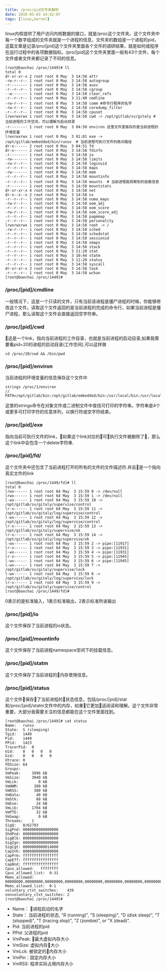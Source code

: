 ```yaml
---
title: /proc/pid文件夹解析
date: 2018-05-03 14:42:07
tags: [linux,kernel]
---
```


linux内核提供了用户访问内核数据的接口，就是/proc这个文件夹。这个文件夹中每一个数字组成的文件夹就是一个进程的信息，文件夹的数组是一个进程的pid，这篇文章是记录/pro/[pid]这个文件夹里面各个文件的调研结果，就是如何或程序在运行过程中的各项数据指标。/pro/[pid]这个文件夹里面一般有43个文件，每个文件或者文件夹都记录了不同的信息。
```shell
[root@baochai /proc/1449]# ll
total 0
dr-xr-xr-x 2 root root 0 May  3 14:58 attr
-rw-r--r-- 1 root root 0 May  3 14:58 autogroup
-r-------- 1 root root 0 May  3 14:58 auxv
-r--r--r-- 1 root root 0 May  3 14:58 cgroup
--w------- 1 root root 0 May  3 14:58 clear_refs
-r--r--r-- 1 root root 0 May  3 11:40 cmdline
-rw-r--r-- 1 root root 0 May  3 14:58 comm #命令行程序的名字
-rw-r--r-- 1 root root 0 May  3 14:58 coredump_filter
-r--r--r-- 1 root root 0 May  3 14:58 cpuset
lrwxrwxrwx 1 root root 0 May  3 14:58 cwd -> /opt/gitlab/sv/gitaly # 当前进程的工作空间，可以理解为启动目录
-r-------- 1 root root 0 May  3 04:50 environ 这里文件里面存的是当前进程的环境变量
lrwxrwxrwx 1 root root 0 May  3 01:01 exe -> /opt/gitlab/embedded/bin/runsv  # 当前进程可执行文件的绝对路径
dr-x------ 2 root root 0 May  3 04:51 fd
dr-x------ 2 root root 0 May  3 14:58 fdinfo
-r-------- 1 root root 0 May  3 14:58 io
-rw------- 1 root root 0 May  3 14:58 limits
-rw-r--r-- 1 root root 0 May  3 14:58 loginuid
-r--r--r-- 1 root root 0 May  3 14:58 maps
-rw------- 1 root root 0 May  3 14:58 mem
-r--r--r-- 1 root root 0 May  3 14:58 mountinfo
-r--r--r-- 1 root root 0 May  3 14:58 mounts  # 当前进程能观察到的挂载信息
-r-------- 1 root root 0 May  3 14:58 mountstats
dr-xr-xr-x 4 root root 0 May  3 14:58 net
dr-x--x--x 2 root root 0 May  3 14:58 ns
-r--r--r-- 1 root root 0 May  3 14:58 numa_maps
-rw-r--r-- 1 root root 0 May  3 14:58 oom_adj
-r--r--r-- 1 root root 0 May  3 14:58 oom_score
-rw-r--r-- 1 root root 0 May  3 14:58 oom_score_adj
-r--r--r-- 1 root root 0 May  3 14:58 pagemap
-r--r--r-- 1 root root 0 May  3 14:58 personality
lrwxrwxrwx 1 root root 0 May  3 14:58 root -> /
-rw-r--r-- 1 root root 0 May  3 14:58 sched
-r--r--r-- 1 root root 0 May  3 14:58 schedstat
-r--r--r-- 1 root root 0 May  3 14:58 sessionid
-r--r--r-- 1 root root 0 May  3 14:58 smaps
-r--r--r-- 1 root root 0 May  3 14:58 stack
-r--r--r-- 1 root root 0 May  3 11:20 stat
-r--r--r-- 1 root root 0 May  3 10:44 statm
-r--r--r-- 1 root root 0 May  3 11:20 status
-r--r--r-- 1 root root 0 May  3 14:58 syscall
dr-xr-xr-x 3 root root 0 May  3 14:58 task
-r--r--r-- 1 root root 0 May  3 14:58 wchan
[root@baochai /proc/1449]#
```
### /proc/[pid]/cmdline
一般情况下，这是一个只读的文件，只有当前该进程是僵尸进程的时候，你能够修改这个文件。读取这个文件返回的是当前进程的完成的命令行，如果当前进程是僵尸进程，那么读取这个文件会直接返回空字符串。

### /proc/[pid]/cwd
这是一个link，指向当前进程的工作目录，也就是当前进程的启动目录,如果我需要看pid=20的进程的启动目录(工作空间),可以这样做
```shell
cd /proc/20/cwd && /bin/pwd
```
### /proc/[pid]/environ
当前进程的环境变量的信息保存这个文件中
```shell
strings /proc/1/environ
// PATH=/opt/gitlab/bin:/opt/gitlab/embedded/bin:/usr/local/bin:/usr/local/sbin:/bin:/sbin:/usr/bin:/usr/sbin
```
这里的strings命令在对象文件或二进制文件中查找可打印的字符串。字符串是4个或更多可打印字符的任意序列，以换行符或空字符结束。 
### /proc/[pid]/exe
指向当前可执行文件的link，如果这个link对应的可执行文件被删除了，那么这个link中会包含一个delete字符串.
###  /proc/[pid]/fd/
这个文件夹中还包含了当前进程打开的所有的文件的文件描述符.并且是一个指向真实文件的link
```shell
[root@baochai /proc/1449/fd]# ll
total 0
lrwx------ 1 root root 64 May  3 15:59 0 -> /dev/null
lrwx------ 1 root root 64 May  3 15:59 1 -> /dev/null
l-wx------ 1 root root 64 May  3 15:59 10 -> /opt/gitlab/sv/gitaly/supervise/control
lr-x------ 1 root root 64 May  3 15:59 11 -> /opt/gitlab/sv/gitaly/log/supervise/control
l-wx------ 1 root root 64 May  3 15:59 12 -> /opt/gitlab/sv/gitaly/log/supervise/control
lr-x------ 1 root root 64 May  3 15:59 13 -> /opt/gitlab/sv/gitaly/supervise/ok
lr-x------ 1 root root 64 May  3 15:59 14 -> /opt/gitlab/sv/gitaly/log/supervise/ok
l-wx------ 1 root root 64 May  3 15:59 2 -> pipe:[11917]
lr-x------ 1 root root 64 May  3 15:59 3 -> pipe:[11931]
l-wx------ 1 root root 64 May  3 15:59 4 -> pipe:[11931]
lr-x------ 1 root root 64 May  3 15:59 5 -> pipe:[11945]
l-wx------ 1 root root 64 May  3 15:59 6 -> pipe:[11945]
l-wx------ 1 root root 64 May  3 15:59 7 -> /opt/gitlab/sv/gitaly/supervise/lock
l-wx------ 1 root root 64 May  3 15:59 8 -> /opt/gitlab/sv/gitaly/log/supervise/lock
lr-x------ 1 root root 64 May  3 15:59 9 -> /opt/gitlab/sv/gitaly/supervise/control
[root@baochai /proc/1449/fd]#
```
0表示的是标准输入，1表示标准输出，2表示标准所诶输出
### /proc/[pid]/io
这个文件保存了当前进程的io状态。
### /proc/[pid]/mountinfo
这个文件保存了当前进程namespace空间下的挂载信息。
### /proc/[pid]/statm
这个文件保存了当前进程的内存使用信息。
### /proc/[pid]/status
这个文件保存了当前进程的状态信息，包括/proc/[pid]/stat 和/proc/[pid]/statm文件中的内存，如果它更加适阅读和理解。这个文件非常重要，大部分我需要关注的信息都能在这个文件里面找到。
```shell
[root@baochai /proc/1449]# cat status
Name:	runsv
State:	S (sleeping)
Tgid:	1449
Pid:	1449
PPid:	1423
TracerPid:	0
Uid:	0	0	0	0
Gid:	0	0	0	0
Utrace:	0
FDSize:	64
Groups:
VmPeak:	    3996 kB
VmSize:	    3940 kB
VmLck:	       0 kB
VmHWM:	     380 kB
VmRSS:	     380 kB
VmData:	      40 kB
VmStk:	      88 kB
VmExe:	      24 kB
VmLib:	    1704 kB
VmPTE:	      32 kB
VmSwap:	       0 kB
Threads:	1
SigQ:	0/62793
SigPnd:	0000000000000000
ShdPnd:	0000000000000000
SigBlk:	0000000000000000
SigIgn:	0000000000000000
SigCgt:	0000000000014000
CapInh:	0000000000000000
CapPrm:	ffffffffffffffff
CapEff:	ffffffffffffffff
CapBnd:	ffffffffffffffff
Cpus_allowed:	ffffffff
Cpus_allowed_list:	0-31
Mems_allowed:	00000000,00000000,00000000,00000000,00000000,00000000,00000000,00000000,00000000,00000000,00000000,00000000,00000000,00000000,00000000,00000003
Mems_allowed_list:	0-1
voluntary_ctxt_switches:	439
nonvoluntary_ctxt_switches:	2
[root@baochai /proc/1449]#
```
* Name： 进程启动的名字
* State： 当前进程的状态, "R (running)",
                "S (sleeping)", "D (disk sleep)", "T (stopped)", "T (tracing
                stop)", "Z (zombie)", or "X (dead)".
* Pid: 当前进程的pid
* PPid: 父进程的pid
* VmPeak: 最大虚拟内存大小
* VmSize: 虚拟内存大小
* VmLck: 被锁定的内存大小
* VmPin：固定内存大小
* VmRSS: 程序实际占用内存大小
